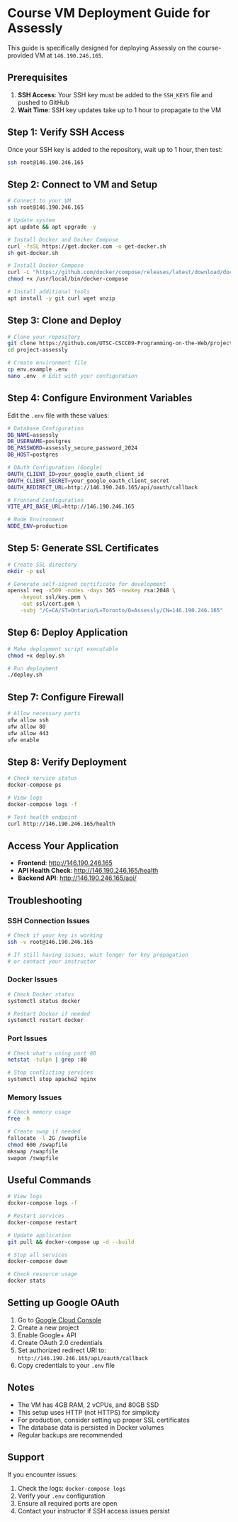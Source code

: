 # Course VM Deployment Guide for Assessly

This guide is specifically designed for deploying Assessly on the course-provided VM at `146.190.246.165`.

## Prerequisites

1. **SSH Access**: Your SSH key must be added to the `SSH_KEYS` file and pushed to GitHub
2. **Wait Time**: SSH key updates take up to 1 hour to propagate to the VM

## Step 1: Verify SSH Access

Once your SSH key is added to the repository, wait up to 1 hour, then test:

```bash
ssh root@146.190.246.165
```

## Step 2: Connect to VM and Setup

```bash
# Connect to your VM
ssh root@146.190.246.165

# Update system
apt update && apt upgrade -y

# Install Docker and Docker Compose
curl -fsSL https://get.docker.com -o get-docker.sh
sh get-docker.sh

# Install Docker Compose
curl -L "https://github.com/docker/compose/releases/latest/download/docker-compose-$(uname -s)-$(uname -m)" -o /usr/local/bin/docker-compose
chmod +x /usr/local/bin/docker-compose

# Install additional tools
apt install -y git curl wget unzip
```

## Step 3: Clone and Deploy

```bash
# Clone your repository
git clone https://github.com/UTSC-CSCC09-Programming-on-the-Web/project-assessly.git
cd project-assessly

# Create environment file
cp env.example .env
nano .env  # Edit with your configuration
```

## Step 4: Configure Environment Variables

Edit the `.env` file with these values:

```bash
# Database Configuration
DB_NAME=assessly
DB_USERNAME=postgres
DB_PASSWORD=assessly_secure_password_2024
DB_HOST=postgres

# OAuth Configuration (Google)
OAUTH_CLIENT_ID=your_google_oauth_client_id
OAUTH_CLIENT_SECRET=your_google_oauth_client_secret
OAUTH_REDIRECT_URL=http://146.190.246.165/api/oauth/callback

# Frontend Configuration
VITE_API_BASE_URL=http://146.190.246.165

# Node Environment
NODE_ENV=production
```

## Step 5: Generate SSL Certificates

```bash
# Create SSL directory
mkdir -p ssl

# Generate self-signed certificate for development
openssl req -x509 -nodes -days 365 -newkey rsa:2048 \
    -keyout ssl/key.pem \
    -out ssl/cert.pem \
    -subj "/C=CA/ST=Ontario/L=Toronto/O=Assessly/CN=146.190.246.165"
```

## Step 6: Deploy Application

```bash
# Make deployment script executable
chmod +x deploy.sh

# Run deployment
./deploy.sh
```

## Step 7: Configure Firewall

```bash
# Allow necessary ports
ufw allow ssh
ufw allow 80
ufw allow 443
ufw enable
```

## Step 8: Verify Deployment

```bash
# Check service status
docker-compose ps

# View logs
docker-compose logs -f

# Test health endpoint
curl http://146.190.246.165/health
```

## Access Your Application

- **Frontend**: http://146.190.246.165
- **API Health Check**: http://146.190.246.165/health
- **Backend API**: http://146.190.246.165/api/

## Troubleshooting

### SSH Connection Issues
```bash
# Check if your key is working
ssh -v root@146.190.246.165

# If still having issues, wait longer for key propagation
# or contact your instructor
```

### Docker Issues
```bash
# Check Docker status
systemctl status docker

# Restart Docker if needed
systemctl restart docker
```

### Port Issues
```bash
# Check what's using port 80
netstat -tulpn | grep :80

# Stop conflicting services
systemctl stop apache2 nginx
```

### Memory Issues
```bash
# Check memory usage
free -h

# Create swap if needed
fallocate -l 2G /swapfile
chmod 600 /swapfile
mkswap /swapfile
swapon /swapfile
```

## Useful Commands

```bash
# View logs
docker-compose logs -f

# Restart services
docker-compose restart

# Update application
git pull && docker-compose up -d --build

# Stop all services
docker-compose down

# Check resource usage
docker stats
```

## Setting up Google OAuth

1. Go to [Google Cloud Console](https://console.cloud.google.com/)
2. Create a new project
3. Enable Google+ API
4. Create OAuth 2.0 credentials
5. Set authorized redirect URI to: `http://146.190.246.165/api/oauth/callback`
6. Copy credentials to your `.env` file

## Notes

- The VM has 4GB RAM, 2 vCPUs, and 80GB SSD
- This setup uses HTTP (not HTTPS) for simplicity
- For production, consider setting up proper SSL certificates
- The database data is persisted in Docker volumes
- Regular backups are recommended

## Support

If you encounter issues:
1. Check the logs: `docker-compose logs`
2. Verify your `.env` configuration
3. Ensure all required ports are open
4. Contact your instructor if SSH access issues persist 